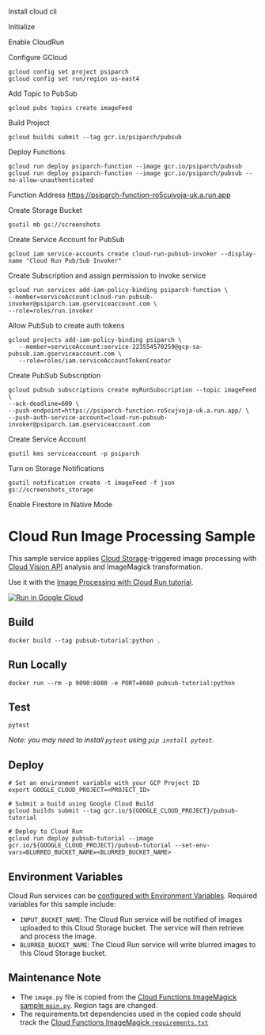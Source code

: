 
Install cloud cli

Initialize

Enable CloudRun

Configure GCloud
```
gcloud config set project psiparch
gcloud config set run/region us-east4
```

Add Topic to PubSub
```
gcloud pubs topics create imageFeed
```

Build Project
```
gcloud builds submit --tag gcr.io/psiparch/pubsub
```

Deploy Functions
```
gcloud run deploy psiparch-function --image gcr.io/psiparch/pubsub
gcloud run deploy psiparch-function --image gcr.io/psiparch/pubsub --no-allow-unauthenticated
```

Function Address
https://psiparch-function-ro5cujvoja-uk.a.run.app

Create Storage Bucket
```
gsutil mb gs://screenshots
```

Create Service Account for PubSub
```
gcloud iam service-accounts create cloud-run-pubsub-invoker --display-name "Cloud Run Pub/Sub Invoker"
```

Create Subscription and assign permission to invoke service
```
gcloud run services add-iam-policy-binding psiparch-function \
--member=serviceAccount:cloud-run-pubsub-invoker@psiparch.iam.gserviceaccount.com \
--role=roles/run.invoker
```

Allow PubSub to create auth tokens
```
gcloud projects add-iam-policy-binding psiparch \
   --member=serviceAccount:service-223554570259@gcp-sa-pubsub.iam.gserviceaccount.com \
   --role=roles/iam.serviceAccountTokenCreator
```

Create PubSub Subscription
```
gcloud pubsub subscriptions create myRunSubscription --topic imageFeed \
--ack-deadline=600 \
--push-endpoint=https://psiparch-function-ro5cujvoja-uk.a.run.app/ \
--push-auth-service-account=cloud-run-pubsub-invoker@psiparch.iam.gserviceaccount.com
```

Create Service Account
```
gsutil kms serviceaccount -p psiparch
```

Turn on Storage Notifications
```
gsutil notification create -t imageFeed -f json gs://screenshots_storage
```

Enable Firestore in Native Mode


# Cloud Run Image Processing Sample

This sample service applies [Cloud Storage](https://cloud.google.com/storage/docs)-triggered image processing with [Cloud Vision API](https://cloud.google.com/vision/docs) analysis and ImageMagick transformation.

Use it with the [Image Processing with Cloud Run tutorial](http://cloud.google.com/run/docs/tutorials/image-processing).

[![Run in Google Cloud][run_img]][run_link]

[run_img]: https://storage.googleapis.com/cloudrun/button.svg
[run_link]: https://deploy.cloud.run/?git_repo=https://github.com/GoogleCloudPlatform/python-docs-samples&dir=run/image-processing

## Build

```
docker build --tag pubsub-tutorial:python .
```

## Run Locally

```
docker run --rm -p 9090:8080 -e PORT=8080 pubsub-tutorial:python
```

## Test

```
pytest
```

_Note: you may need to install `pytest` using `pip install pytest`._

## Deploy

```
# Set an environment variable with your GCP Project ID
export GOOGLE_CLOUD_PROJECT=<PROJECT_ID>

# Submit a build using Google Cloud Build
gcloud builds submit --tag gcr.io/${GOOGLE_CLOUD_PROJECT}/pubsub-tutorial

# Deploy to Cloud Run
gcloud run deploy pubsub-tutorial --image gcr.io/${GOOGLE_CLOUD_PROJECT}/pubsub-tutorial --set-env-vars=BLURRED_BUCKET_NAME=<BLURRED_BUCKET_NAME>

```

## Environment Variables

Cloud Run services can be [configured with Environment Variables](https://cloud.google.com/run/docs/configuring/environment-variables).
Required variables for this sample include:

* `INPUT_BUCKET_NAME`: The Cloud Run service will be notified of images uploaded to this Cloud Storage bucket. The service will then retrieve and process the image.
* `BLURRED_BUCKET_NAME`: The Cloud Run service will write blurred images to this Cloud Storage bucket.

## Maintenance Note

* The `image.py` file is copied from the [Cloud Functions ImageMagick sample `main.py`](../../functions/imagemagick/main.py). Region tags are changed.
* The requirements.txt dependencies used in the copied code should track the [Cloud Functions ImageMagick `requirements.txt`](../../functions/imagemagick/requirements.txt)

